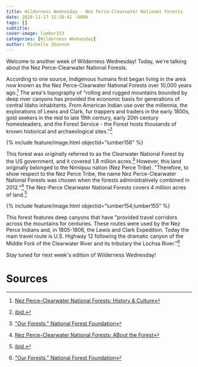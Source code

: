 ```yaml
---
title: Wilderness Wednesday - Nez Perce-Clearwater National Forests
date: 2020-11-17 15:38:42 -0800
tags: []
subtitle: 
cover-image: lumber153
categories: [Wilderness Wednesday]
author: Michelle Shannon
---
```


Welcome to another week of Wilderness Wednesday! Today, we're talking about the Nez Perce-Clearwater National Forests.

According to one source, Indigenous humans first began living in the area now known as the Nez Perce-Clearwater National Forests over 10,000 years ago.[^1] The area's topography of "rolling and rugged mountains bounded by deep river canyons has provided the economic basis for generations of central Idaho inhabitants. From American Indian use over the millennia, the explorations of Lewis and Clark, fur trappers and traders in the early 1800s, gold seekers in the mid to late 19th century, early 20th century homesteaders, and the Forest Service - the Forest hosts thousands of known historical and archaeological sites."[^2]

{% include feature/image.html objectid="lumber156" %}

This forest was originally referred to as the Clearwater National Forest by the US government, and it covered 1.8 million acres.[^3] However, this land originally belonged to the Nimiipuu nation (Nez Perce Tribe). "Therefore, to show respect to the Nez Perce Tribe, the name Nez Perce-Clearwater National Forests was chosen when the forests administratively combined in 2012."[^4] The Nez-Perce Clearwater National Forests covers 4 million acres of land.[^5]

{% include feature/image.html objectid="lumber154;lumber155" %}

This forest features deep canyons that have "provided travel corridors across the mountains for centuries. These routes were used by the Nez Perce Indians and, in 1805-1806, the Lewis and Clark Expedition. Today the main travel route is U.S. Highway 12 following the dramatic canyon of the Middle Fork of the Clearwater River and its tributary the Lochsa River."[^6]

Stay tuned for next week's edition of Wilderness Wednesday!

# Sources

[^1]: [Nez Perce-Clearwater National Forests: History & Culture](https://www.fs.usda.gov/main/nezperceclearwater/learning/history-culture)

[^2]: [ibid.](https://www.fs.usda.gov/main/nezperceclearwater/learning/history-culture)

[^3]: ["Our Forests," National Forest Foundation](https://www.nationalforests.org/our-forests/find-a-forest/clearwater-national-forest)

[^4]: [Nez Perce-Clearwater National Forests: ABout the Forest](https://www.fs.usda.gov/main/nezperceclearwater/about-forest)

[^5]: [ibid.](https://www.fs.usda.gov/main/nezperceclearwater/about-forest)

[^6]: ["Our Forests," National Forest Foundation](https://www.nationalforests.org/our-forests/find-a-forest/clearwater-national-forest)